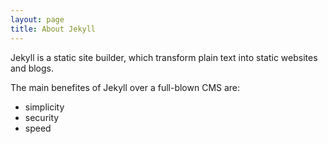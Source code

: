 ```yaml
---
layout: page
title: About Jekyll
---
```

Jekyll is a static site builder, which transform plain text into static websites and blogs.

The main benefites of Jekyll over a full-blown CMS are:

* simplicity
* security
* speed